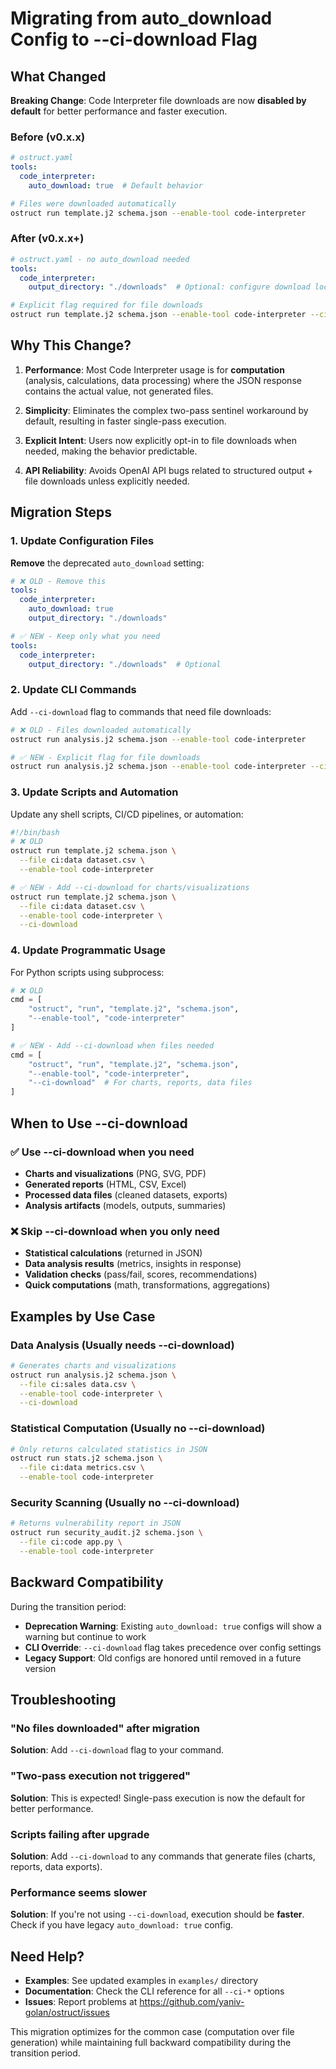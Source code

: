 # Migrating from auto_download Config to --ci-download Flag

## What Changed

**Breaking Change**: Code Interpreter file downloads are now **disabled by default** for better performance and faster execution.

### Before (v0.x.x)

```yaml
# ostruct.yaml
tools:
  code_interpreter:
    auto_download: true  # Default behavior
```

```bash
# Files were downloaded automatically
ostruct run template.j2 schema.json --enable-tool code-interpreter
```

### After (v0.x.x+)

```yaml
# ostruct.yaml - no auto_download needed
tools:
  code_interpreter:
    output_directory: "./downloads"  # Optional: configure download location
```

```bash
# Explicit flag required for file downloads
ostruct run template.j2 schema.json --enable-tool code-interpreter --ci-download
```

## Why This Change?

1. **Performance**: Most Code Interpreter usage is for **computation** (analysis, calculations, data processing) where the JSON response contains the actual value, not generated files.

2. **Simplicity**: Eliminates the complex two-pass sentinel workaround by default, resulting in faster single-pass execution.

3. **Explicit Intent**: Users now explicitly opt-in to file downloads when needed, making the behavior predictable.

4. **API Reliability**: Avoids OpenAI API bugs related to structured output + file downloads unless explicitly needed.

## Migration Steps

### 1. Update Configuration Files

**Remove** the deprecated `auto_download` setting:

```yaml
# ❌ OLD - Remove this
tools:
  code_interpreter:
    auto_download: true
    output_directory: "./downloads"

# ✅ NEW - Keep only what you need
tools:
  code_interpreter:
    output_directory: "./downloads"  # Optional
```

### 2. Update CLI Commands

Add `--ci-download` flag to commands that need file downloads:

```bash
# ❌ OLD - Files downloaded automatically
ostruct run analysis.j2 schema.json --enable-tool code-interpreter

# ✅ NEW - Explicit flag for file downloads
ostruct run analysis.j2 schema.json --enable-tool code-interpreter --ci-download
```

### 3. Update Scripts and Automation

Update any shell scripts, CI/CD pipelines, or automation:

```bash
#!/bin/bash
# ❌ OLD
ostruct run template.j2 schema.json \
  --file ci:data dataset.csv \
  --enable-tool code-interpreter

# ✅ NEW - Add --ci-download for charts/visualizations
ostruct run template.j2 schema.json \
  --file ci:data dataset.csv \
  --enable-tool code-interpreter \
  --ci-download
```

### 4. Update Programmatic Usage

For Python scripts using subprocess:

```python
# ❌ OLD
cmd = [
    "ostruct", "run", "template.j2", "schema.json",
    "--enable-tool", "code-interpreter"
]

# ✅ NEW - Add --ci-download when files needed
cmd = [
    "ostruct", "run", "template.j2", "schema.json",
    "--enable-tool", "code-interpreter",
    "--ci-download"  # For charts, reports, data files
]
```

## When to Use --ci-download

### ✅ Use --ci-download when you need

- **Charts and visualizations** (PNG, SVG, PDF)
- **Generated reports** (HTML, CSV, Excel)
- **Processed data files** (cleaned datasets, exports)
- **Analysis artifacts** (models, outputs, summaries)

### ❌ Skip --ci-download when you only need

- **Statistical calculations** (returned in JSON)
- **Data analysis results** (metrics, insights in response)
- **Validation checks** (pass/fail, scores, recommendations)
- **Quick computations** (math, transformations, aggregations)

## Examples by Use Case

### Data Analysis (Usually needs --ci-download)

```bash
# Generates charts and visualizations
ostruct run analysis.j2 schema.json \
  --file ci:sales data.csv \
  --enable-tool code-interpreter \
  --ci-download
```

### Statistical Computation (Usually no --ci-download)

```bash
# Only returns calculated statistics in JSON
ostruct run stats.j2 schema.json \
  --file ci:data metrics.csv \
  --enable-tool code-interpreter
```

### Security Scanning (Usually no --ci-download)

```bash
# Returns vulnerability report in JSON
ostruct run security_audit.j2 schema.json \
  --file ci:code app.py \
  --enable-tool code-interpreter
```

## Backward Compatibility

During the transition period:

- **Deprecation Warning**: Existing `auto_download: true` configs will show a warning but continue to work
- **CLI Override**: `--ci-download` flag takes precedence over config settings
- **Legacy Support**: Old configs are honored until removed in a future version

## Troubleshooting

### "No files downloaded" after migration

**Solution**: Add `--ci-download` flag to your command.

### "Two-pass execution not triggered"

**Solution**: This is expected! Single-pass execution is now the default for better performance.

### Scripts failing after upgrade

**Solution**: Add `--ci-download` to any commands that generate files (charts, reports, data exports).

### Performance seems slower

**Solution**: If you're not using `--ci-download`, execution should be **faster**. Check if you have legacy `auto_download: true` config.

## Need Help?

- **Examples**: See updated examples in `examples/` directory
- **Documentation**: Check the CLI reference for all `--ci-*` options
- **Issues**: Report problems at <https://github.com/yaniv-golan/ostruct/issues>

This migration optimizes for the common case (computation over file generation) while maintaining full backward compatibility during the transition period.
